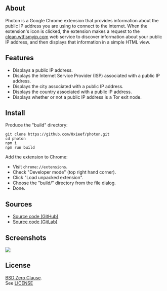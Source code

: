 ## About

Photon is a Google Chrome extension that provides information about
the public IP address you are using to connect to the internet. When
the extension's icon is clicked, the extension makes a request to the
[clean.wtfismyip.com](https://clean.wtfismyip.com)
web service to discover information about your public IP address, and
then displays that information in a simple HTML view.

## Features

* Displays a public IP address.
* Displays the Internet Service Provider (ISP) associated with a public IP address.
* Displays the city associated with a public IP address.
* Displays the country associated with a public IP address.
* Displays whether or not a public IP address is a Tor exit node.

## Install

Produce the "build" directory:

    git clone https://github.com/0x1eef/photon.git
    cd photon
    npm i
    npm run build

Add the extension to Chrome:

* Visit `chrome://extensions`.
* Check "Developer mode" (top right hand corner).
* Click "Load unpacked extension".
* Choose the "build/" directory from the file dialog.
* Done.

## Sources

* [Source code (GitHub)](https://github.com/0x1eef/photon#readme)
* [Source code (GitLab)](https://gitlab.com/0x1eef/photon#about)

## Screenshots

<p>
  <img src="https://raw.githubusercontent.com/0x1eef/photon/main/share/photon/photon.png">
</p>

## <a id="license"> License </a>

[BSD Zero Clause](https://choosealicense.com/licenses/0bsd/).
<br>
See [LICENSE](./LICENSE)



